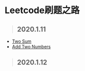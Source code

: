 # Leetcode刷题之路

> ## **2020.1.11**

- [Two Sum](https://leetcode-cn.com/problems/two-sum/)
- [Add Two Numbers](https://leetcode-cn.com/problems/add-two-numbers/)

> ## **2020.1.12**

